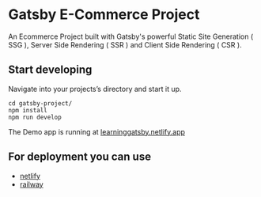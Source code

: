 
# Gatsby E-Commerce Project

An Ecommerce Project built with Gatsby's powerful Static Site Generation ( SSG ), Server Side Rendering ( SSR ) and Client Side Rendering ( CSR ).

Start developing
- 

 Navigate into your projects’s directory and start it up.

    
    cd gatsby-project/
    npm install
    npm run develop

The Demo app is running at [learninggatsby.netlify.app](https://learninggatsby.netlify.app/)

For deployment you can use
- 
- [netlify](https://www.netlify.com/)
- [railway](https://railway.app?referralCode=aLDLhR)